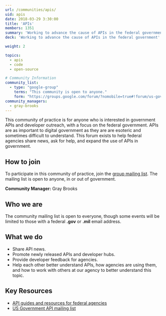 ```yaml
---
url: /communities/apis/
uid: apis
date: 2018-03-29 3:30:00
title: 'APIs'
members: 1351
summary: 'Working to advance the cause of APIs in the federal government'
deck: 'Working to advance the cause of APIs in the federal government'

weight: 2

topics:
  - apis
  - code
  - open-source

# Community Information
community_list:
  - type: "google-group"
    terms: "This community is open to anyone."
    form: "https://groups.google.com/forum/?nomobile=true#!forum/us-government-apis"
community_managers:
  - gray-brooks
---
```


This community of practice is for anyone who is interested in government APIs and developer outreach, with a focus on the federal government. APIs are as important to digital government as they are are esoteric and sometimes difficult to understand. This forum exists to help federal agencies share news, ask for help, and expand the use of APIs in government.

## How to join

To participate in this community of practice, join the [group mailing list](https://groups.google.com/forum/?nomobile=true#!forum/us-government-apis). The mailing list is open to anyone, in or out of government.

**Community Manager:** Gray Brooks

## Who we are

The community mailing list is open to everyone, though some events will be limited to those with a federal **.gov** or **.mil** email address.

## What we do

* Share API news.
* Promote newly released APIs and developer hubs.
* Provide developer feedback for agencies.
* Help each other better understand APIs, how agencies are using them, and how to work with others at our agency to better understand this topic.

## Key Resources

 - [API guides and resources for federal agencies](https://api-all-the-x.18f.gov/)
 - [US Government API mailing list](https://groups.google.com/forum/?nomobile=true#!forum/us-government-apis)
